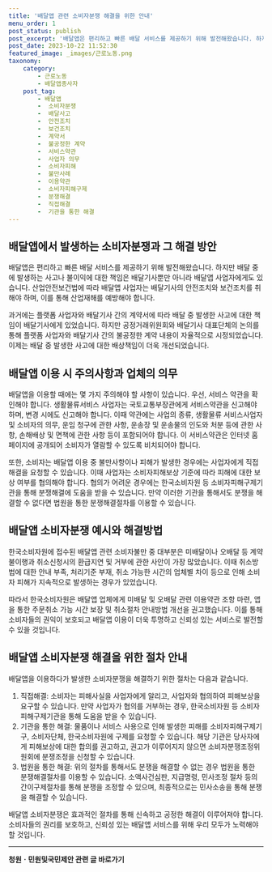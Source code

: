 ```yaml
---
title: '배달앱 관련 소비자분쟁 해결을 위한 안내'
menu_order: 1
post_status: publish
post_excerpt: '배달앱은 편리하고 빠른 배달 서비스를 제공하기 위해 발전해왔습니다. 하지만 배달 중에 발생하는 사고나 불이익에 대한 책임은 배달기사뿐만 아니라 배달앱 사업자에게도 있습니다. 산업안전보건법에 따라 배달앱 사업자는 배달기사의 안전조치와 보건조치를 취해야 하며, 이를 통해 산업재해를 예방해야 합니다.'
post_date: 2023-10-22 11:52:30
featured_image: _images/근로노동.png
taxonomy:
    category:
        - 근로노동
        - 배달앱종사자
    post_tag:
        - 배달앱
        -  소비자분쟁
        -  배달사고
        -  안전조치
        -  보건조치
        -  계약서
        -  불공정한 계약
        -  서비스약관
        -  사업자 의무
        -  소비자피해
        -  불만사례
        -  이용약관
        -  소비자피해구제
        -  분쟁해결
        -  직접해결
        -  기관을 통한 해결
---
```



## 배달앱에서 발생하는 소비자분쟁과 그 해결 방안

배달앱은 편리하고 빠른 배달 서비스를 제공하기 위해 발전해왔습니다. 하지만 배달 중에 발생하는 사고나 불이익에 대한 책임은 배달기사뿐만 아니라 배달앱 사업자에게도 있습니다. 산업안전보건법에 따라 배달앱 사업자는 배달기사의 안전조치와 보건조치를 취해야 하며, 이를 통해 산업재해를 예방해야 합니다.

과거에는 플랫폼 사업자와 배달기사 간의 계약서에 따라 배달 중 발생한 사고에 대한 책임이 배달기사에게 있었습니다. 하지만 공정거래위원회와 배달기사 대표단체의 논의를 통해 플랫폼 사업자와 배달기사 간의 불공정한 계약 내용이 자율적으로 시정되었습니다. 이제는 배달 중 발생한 사고에 대한 배상책임이 더욱 개선되었습니다.

## 배달앱 이용 시 주의사항과 업체의 의무

배달앱을 이용할 때에는 몇 가지 주의해야 할 사항이 있습니다. 우선, 서비스 약관을 확인해야 합니다. 생활물류서비스 사업자는 국토교통부장관에게 서비스약관을 신고해야 하며, 변경 시에도 신고해야 합니다. 이때 약관에는 사업의 종류, 생활물류 서비스사업자 및 소비자의 의무, 운임 청구에 관한 사항, 운송장 및 운송물의 인도와 처분 등에 관한 사항, 손해배상 및 면책에 관한 사항 등이 포함되어야 합니다. 이 서비스약관은 인터넷 홈페이지에 공개되어 소비자가 열람할 수 있도록 비치되어야 합니다.

또한, 소비자는 배달앱 이용 중 불만사항이나 피해가 발생한 경우에는 사업자에게 직접해결을 요청할 수 있습니다. 이때 사업자는 소비자피해보상 기준에 따라 피해에 대한 보상 여부를 협의해야 합니다. 협의가 어려운 경우에는 한국소비자원 등 소비자피해구제기관을 통해 분쟁해결에 도움을 받을 수 있습니다. 만약 이러한 기관을 통해서도 분쟁을 해결할 수 없다면 법원을 통한 분쟁해결절차를 이용할 수 있습니다.

## 배달앱 소비자분쟁 예시와 해결방법

한국소비자원에 접수된 배달앱 관련 소비자불만 중 대부분은 미배달이나 오배달 등 계약불이행과 취소신청시의 환급지연 및 거부에 관한 사안이 가장 많았습니다. 이때 취소방법에 대한 안내 부족, 처리기준 부재, 취소 가능한 시간의 업체별 차이 등으로 인해 소비자 피해가 지속적으로 발생하는 경우가 있었습니다.

따라서 한국소비자원은 배달앱 업체에게 미배달 및 오배달 관련 이용약관 조항 마련, 앱을 통한 주문취소 가능 시간 보장 및 취소절차 안내방법 개선을 권고했습니다. 이를 통해 소비자들의 권익이 보호되고 배달앱 이용이 더욱 투명하고 신뢰성 있는 서비스로 발전할 수 있을 것입니다.

## 배달앱 소비자분쟁 해결을 위한 절차 안내

배달앱을 이용하다가 발생한 소비자분쟁을 해결하기 위한 절차는 다음과 같습니다.

1. 직접해결: 소비자는 피해사실을 사업자에게 알리고, 사업자와 협의하여 피해보상을 요구할 수 있습니다. 만약 사업자가 협의를 거부하는 경우, 한국소비자원 등 소비자피해구제기관을 통해 도움을 받을 수 있습니다.
2. 기관을 통한 해결: 물품이나 서비스 사용으로 인해 발생한 피해를 소비자피해구제기구, 소비자단체, 한국소비자원에 구제를 요청할 수 있습니다. 해당 기관은 당사자에게 피해보상에 대한 합의를 권고하고, 권고가 이루어지지 않으면 소비자분쟁조정위원회에 분쟁조정을 신청할 수 있습니다.
3. 법원을 통한 해결: 위의 절차를 통해서도 분쟁을 해결할 수 없는 경우 법원을 통한 분쟁해결절차를 이용할 수 있습니다. 소액사건심판, 지급명령, 민사조정 절차 등의 간이구제절차를 통해 분쟁을 조정할 수 있으며, 최종적으로는 민사소송을 통해 분쟁을 해결할 수 있습니다.

배달앱 소비자분쟁은 효과적인 절차를 통해 신속하고 공정한 해결이 이루어져야 합니다. 소비자들의 권리를 보호하고, 신뢰성 있는 배달앱 서비스를 위해 우리 모두가 노력해야 할 것입니다.
<!-- wp:separator -->
<hr class="wp-block-separator has-alpha-channel-opacity"/>
<!-- /wp:separator -->

<!-- wp:group {"backgroundColor":"base","layout":{"type":"constrained"}} -->
<div class="wp-block-group has-base-background-color has-background"><!-- wp:paragraph {"align":"center","fontSize":"medium"} -->
<p class="has-text-align-center has-large-font-size"><strong>청원ㆍ민원및국민제안 관련 글 바로가기</strong></p>
<!-- /wp:paragraph -->


<!-- wp:latest-posts
{"categories":[{"id":7340,"count":19,"description":"","link":"https://uknowlaw.com/category/%ec%b2%ad%ec%9b%90%e3%86%8d%eb%af%bc%ec%9b%90%eb%b0%8f%ea%b5%ad%eb%af%bc%ec%a0%9c%ec%95%88/","name":"청원ㆍ민원및국민제안","slug":"청원ㆍ민원및국민제안","taxonomy":"category","parent":0,"meta":[],"_links":{"self":[{"href":"https://uknowlaw.com/wp-json/wp/v2/categories/7340"}],"collection":[{"href":"https://uknowlaw.com/wp-json/wp/v2/categories"}],"about":[{"href":"https://uknowlaw.com/wp-json/wp/v2/taxonomies/category"}],"wp:post_type":[{"href":"https://uknowlaw.com/wp-json/wp/v2/posts?categories=7340"}],"curies":[{"name":"wp","href":"https://api.w.org/{rel}","templated":true}]}}],"postsToShow":100,"excerptLength":28,"postLayout":"grid","columns":2,"featuredImageAlign":"left","featuredImageSizeSlug":"large","fontSize":18px} /--></div>
<!-- /wp:group -->